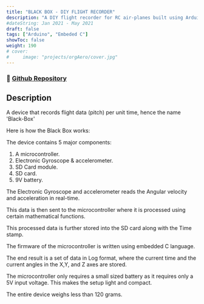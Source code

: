 ```yaml
---
title: "BLACK BOX - DIY FLIGHT RECORDER"
description: "A DIY flight recorder for RC air-planes built using Arduino."
#dateString: Jan 2021 - May 2021
draft: false
tags: ["Arduino", "Embeded C"]
showToc: false
weight: 190
# cover:
#     image: "projects/orgAero/cover.jpg"
--- 
```

### 🔗 [Github Repository](https://github.com/NehalH/black-box)

## Description
A device that records flight data (pitch) per unit time, hence the name 'Black-Box'

Here is how the Black Box works:

The device contains 5 major components:
1. A microcontroller.
2. Electronic Gyroscope & accelerometer.
3. SD Card module.
4. SD card.
5. 9V battery.

The Electronic Gyroscope and accelerometer reads the Angular velocity and acceleration in real-time. 

This data is then sent to the microcontroller where it is processed using certain mathematical functions.

This processed data is further stored into the SD card along with the Time stamp.

The firmware of the microcontroller is written using embedded C language.

The end result is a set of data in Log format, where the current time and the current angles in the X,Y, and Z axes are stored.

The microcontroller only requires a small sized battery as it requires only a 5V input voltage. This makes the setup light and compact. 

The entire device weighs less than 120 grams.
